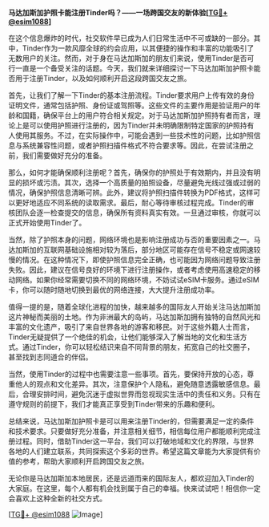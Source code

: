 **马达加斯加护照卡能注册Tinder吗？——一场跨国交友的新体验[[TG💪+ @esim1088](https://t.me/s/esim1088)]**

在这个信息爆炸的时代，社交软件早已成为人们日常生活中不可或缺的一部分。其中，Tinder作为一款风靡全球的约会应用，以其便捷的操作和丰富的功能吸引了无数用户的关注。然而，对于身在马达加斯加的朋友们来说，使用Tinder是否可行一直是一个备受关注的话题。今天，我们就来详细探讨一下马达加斯加护照卡能否用于注册Tinder，以及如何顺利开启这段跨国交友之旅。

首先，让我们了解一下Tinder的基本注册流程。Tinder要求用户上传有效的身份证明文件，通常包括护照、身份证或驾照等。这些文件的主要作用是验证用户的年龄和国籍，确保平台上的用户符合相关规定。对于马达加斯加护照持有者而言，理论上是可以使用护照进行注册的，因为Tinder并未明确限制特定国家的护照持有人使用其服务。不过，在实际操作中，可能会遇到一些技术性的问题，比如护照信息与系统兼容性问题，或者护照扫描件格式不符合要求等。因此，在尝试注册之前，我们需要做好充分的准备。

那么，如何才能确保顺利注册呢？首先，确保你的护照处于有效期内，并且没有明显的损坏或污渍。其次，选择一个高质量的拍照设备，尽量避免光线过强或过弱的情况，确保护照信息清晰可辨。此外，建议将护照扫描件转换为PDF格式，这样可以更好地适应不同系统的读取需求。最后，耐心等待审核过程完成。Tinder的审核团队会逐一检查提交的信息，确保所有资料真实有效。一旦通过审核，你就可以正式开始使用Tinder了。

当然，除了护照本身的问题，网络环境也是影响注册成功与否的重要因素之一。马达加斯加的互联网基础设施相对较为落后，部分地区可能存在信号不稳定或网速较慢的情况。在这种情况下，即使护照信息完全正确，也可能因为网络问题导致注册失败。因此，建议在信号良好的环境下进行注册操作，或者考虑使用高速稳定的移动网络。如果你经常需要切换不同的网络环境，不妨试试eSIM卡服务。通过eSIM卡，你可以随时随地切换到最优的网络连接，大大提升注册成功率。

值得一提的是，随着全球化进程的加快，越来越多的国际友人开始关注马达加斯加这片神秘而美丽的土地。作为非洲最大的岛屿，马达加斯加拥有独特的自然风光和丰富的文化遗产，吸引了来自世界各地的游客和移民。对于这些外籍人士而言，Tinder无疑提供了一个绝佳的机会，让他们能够深入了解当地的文化和生活方式。通过Tinder，你可以轻松结识来自不同背景的朋友，拓宽自己的社交圈子，甚至找到志同道合的伴侣。

当然，使用Tinder的过程中也需要注意一些事项。首先，要保持开放的心态，尊重他人的观点和文化差异。其次，注意保护个人隐私，避免随意透露敏感信息。最后，合理安排时间，避免沉迷于虚拟世界而忽视现实生活中的责任和义务。只有在遵守规则的前提下，我们才能真正享受到Tinder带来的乐趣和便利。

总结来说，马达加斯加护照卡是可以用来注册Tinder的，但需要满足一定的条件和技术要求。只要做好充分准备，并注意相关细节，相信每位用户都能顺利完成注册过程。同时，借助Tinder这一平台，我们可以打破地域和文化的界限，与世界各地的人们建立联系，共同探索这个多彩的世界。希望这篇文章能为大家提供有价值的参考，帮助大家顺利开启跨国交友之旅。

无论你是马达加斯加本地居民，还是远道而来的国际友人，都欢迎加入Tinder的大家庭。在这里，每个人都有机会找到属于自己的幸福。快来试试吧！相信你一定会喜欢上这种全新的社交方式。

[[TG💪+ @esim1088](https://t.me/s/esim1088) ![Image](https://i.postimg.cc/4NQfJmqS/Snipaste-2025-05-13-00-14-12.png)]